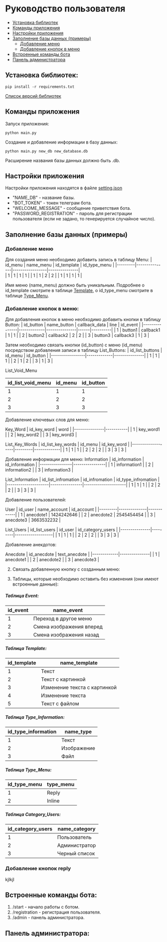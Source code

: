 # Руководство пользователя
* [Установка библиотек](#установка-библиотек)
* [Команды приложения](#команды-приложения)
* [Настройки приложения](#настройки-приложения)
* [Заполнение базы данных (примеры)](#заполнение-базы-данных-примеры)
  * [Добавление меню](#добавление-меню)
  * [Добавление кнопок в меню](#добавление-кнопок-в-меню)
* [Встроенные команды бота](#встроенные-команды-бота)
* [Панель администратора](#панель-администратора) 

## Установка библиотек:
`
pip install -r requirements.txt
`

[Список версий библиотек](../requirements.txt)

## Команды приложения

Запуск приложения:

`
python main.py
`

Создание и добавление информации в базу данных:

`
python main.py new_db new_database.db
`

Расширение названия базы данных должно быть .db.

## Настройки приложения
Настройки приложения находятся в файле [setting.json](../setting.json)
  - "NAME_DB" - название базы.
  - "BOT_TOKEN" - токен телеграм бота.
  - "WELCOME_MESSAGE" - сообщение приветствия бота.
  - "PASSWORD_REGISTRATION" - пароль для регистрации пользователя (если не задано, то генерируется случайное число).
## Заполнение базы данных (примеры)
### Добавление меню

Для создания меню необходимо добавить запись в таблицу Menu:
| id_menu | name_menu     | id_template     |  id_type_menu | 
|---------|---------------|-----------------|---------------|  
| 1       | 1             | 1               |  1            |
| 1       | 1             | 2               |  2            |
| 1       | 1             | 1               |  1            |

Имя меню (name_menu) должно быть уникальным. Подробнее о id_template смотрите в таблице [Template](#таблица-template), о id_type_menu смотрите в таблице [Type_Menu](#таблица-type_menu).

### Добавление кнопок в меню:

Для добавления кнопок в меню необходимо добавить кнопки в таблицу Button:
| id_button     | name_button | callback_data | line | id_event |
|---------------|-------------|---------------|------|----------|
| 1             | button1     | callback1     | 1    | 1        |
| 2             | button2     | callback2     | 2    | 2        |
| 3             | button3     | callback3     | 1    | 3        |


Затем необходимо связать кнопки (id_button) с меню (id_menu) посредством добавления записи в таблицу List_Buttons:
| id_list_buttons | id_menu     | id_button     |
|-----------------|-------------|---------------|
| 1               | 1           | 1             |
| 2               | 1           | 2             |
| 3               | 1           | 3             |


List_Void_Menu

| id_list_void_menu | id_menu     | id_button     |
|-------------------|-------------|---------------|
| 1                 | 1           | 1             |
| 2                 | 2           | 2             |
| 3                 | 3           | 3             |


Добавление ключевых слов для меню:

 Key_Word
| id_key_word   | word      |
|---------------|-----------|
| 1             | key_word1 |
| 2             | key_word2 | 
| 3             | key_word3 |

List_Key_Words
| id_list_key_words | id_menu | id_key_word |
|-------------------|---------|-------------|
| 1                 | 1       | 1           |
| 2                 | 2       | 2           |
| 3                 | 3       | 3           |


Добавление информации для меню:
 Information
| id_information | id_information |
|----------------|----------------|
| 1              | information1   |
| 2              | information2   | 
| 3              | information3   |

List_Information
| id_list_infromation | id_infromation | id_type_infromation |
|---------------------|----------------|---------------------|
| 1                   | 1              | 1                   |
| 2                   | 2              | 2                   |
| 3                   | 3              | 3                   |


Добавление пользователей:

 User
| id_user | name_account | id_account |
|---------|--------------|------------|
| 1       | anecdote1    | 1424242646 |
| 2       | anecdote2    | 2545454454 |
| 3       | anecdote3    | 3663532232 |

List_Users
| id_list_users | id_user | id_category_users |
|---------------|---------|-------------------|
| 1             | 1       | 1                 |
| 2             | 2       | 2                 |
| 3             | 3       | 3                 |

Добавление анекдотов:

 Anecdote
| id_anecdote | text_anecdote |
|-------------|---------------|
| 1           | anecdote1     |
| 2           | anecdote2     | 
| 3           | anecdote3     |

2. Связать добавленную кнопку с созданным меню:

3. Таблицы, которые необходимо оставить без изменения (они имеют встроенные данные):
   
 ##### Таблица Event:
 | id_event | name_event               |  
 |----------|--------------------------|
 | 1        | Переход в другое меню    |
 | 2        | Смена изображения вперед |
 | 3        | Смена изображения назад  | 

 ##### Таблица Template:
 | id_template | name_template                |  
 |-------------|------------------------------|
 | 1           | Текст                        |
 | 2           | Текст с картинкой            |
 | 3           | Изменение текста с картинкой | 
 | 4           | Изменение текста             |
 | 5           | Текст с файлом               | 
 
 ##### Таблица Type_Information:
 | id_type_information | name_type   |  
 |---------------------|-------------|
 | 1                   | Текст       |
 | 2                   | Изображение |
 | 3                   | Файл        | 

 ##### Таблица Type_Menu:
 | id_type_menu | type_menu  |  
 |--------------|------------|
 | 1            | Reply      |
 | 2            | Inline     |

 ##### Таблица Category_Users:
 | id_category_users | name_category |  
 |-------------------|---------------|
 | 1                 | Пользователь  |
 | 2                 | Администратор |
 | 3                 | Черный список | 

### Добавление кнопок reply
kjlkjl

## Встроенные команды бота:
 1. /start - начало работы с ботом.
 2. /registration - регистрация пользователя.
 3. /admin - панель администратора.

## Панель администратора:






